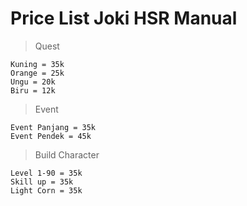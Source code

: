 # Price List Joki HSR Manual
> Quest
```
Kuning = 35k
Orange = 25k
Ungu = 20k
Biru = 12k
```

> Event
```
Event Panjang = 35k
Event Pendek = 45k
```

> Build Character
```
Level 1-90 = 35k
Skill up = 35k
Light Corn = 35k
```

